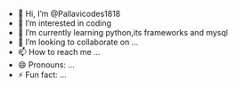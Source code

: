 - 👋 Hi, I’m @Pallavicodes1818
- 👀 I’m interested in coding
- 🌱 I’m currently learning python,its frameworks and mysql
- 💞️ I’m looking to collaborate on ...
- 📫 How to reach me ...
- 😄 Pronouns: ...
- ⚡ Fun fact: ...

<!---
Pallavicodes1818/Pallavicodes1818 is a ✨ special ✨ repository because its `README.md` (this file) appears on your GitHub profile.
You can click the Preview link to take a look at your changes.
--->
